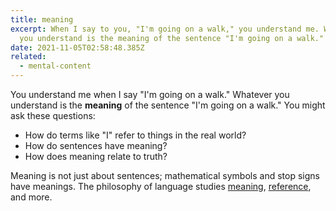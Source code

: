 ```yaml
---
title: meaning
excerpt: When I say to you, "I'm going on a walk," you understand me. Whatever
  you understand is the meaning of the sentence "I'm going on a walk."
date: 2021-11-05T02:58:48.385Z
related:
  - mental-content
---
```

You understand me when I say "I'm going on a walk." Whatever you understand is the **meaning** of the sentence "I'm going on a walk." You might ask these questions:

* How do terms like "I" refer to things in the real world?
* How do sentences have meaning?
* How does meaning relate to truth?

Meaning is not just about sentences; mathematical symbols and stop signs have meanings. The philosophy of language studies [meaning](https://plato.stanford.edu/entries/meaning/), [reference](https://plato.stanford.edu/entries/reference/), and more.
